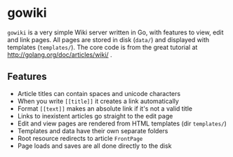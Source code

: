 gowiki
======

`gowiki` is a very simple Wiki server written in Go, with features to
view, edit and link pages. All pages are stored in disk (`data/`) and
displayed with templates (`templates/`). The core code is from the great
tutorial at http://golang.org/doc/articles/wiki/ .

Features
--------

- Article titles can contain spaces and unicode characters
- When you write `[[title]]` it creates a link automatically
- Format `[[text]]` makes an absolute link if it's not a valid title
- Links to inexistent articles go straight to the edit page
- Edit and view pages are rendered from HTML templates (dir `templates/`)
- Templates and data have their own separate folders
- Root resource redirects to article `FrontPage`
- Page loads and saves are all done directly to the disk
